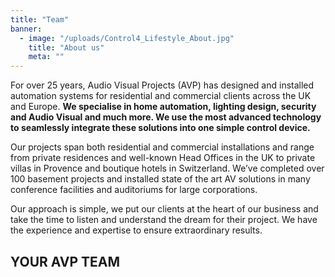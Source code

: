 ```yaml
---
title: "Team"
banner: 
  - image: "/uploads/Control4_Lifestyle_About.jpg"
    title: "About us"
    meta: ""
---
```


For over 25 years, Audio Visual Projects (AVP) has designed and installed automation systems for residential and commercial clients across the UK and Europe. **We specialise in home automation, lighting design, security and Audio Visual and much more. We use the most advanced technology to seamlessly integrate these solutions into one simple control device.**

Our projects span both residential and commercial installations and range from private residences and well-known Head Offices in the UK to private villas in Provence and boutique hotels in Switzerland. We’ve completed over 100 basement projects and installed state of the art AV solutions in many conference facilities and auditoriums for large corporations.

Our approach is simple, we put our clients at the heart of our business and take the time to listen and understand the dream for their project. We have the experience and expertise to ensure extraordinary results.

## YOUR AVP TEAM